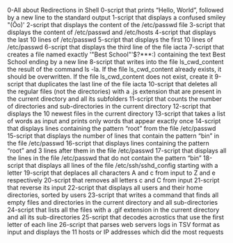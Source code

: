  0-All about Redirections in Shell 0-script that prints “Hello, World”, followed by a new line to the standard output
 1-script that displays a confused smiley "(Ôo)'
 2-script that displays the content of the /etc/passwd file
 3-script that displays the content of /etc/passwd and /etc/hosts
 4-script that displays the last 10 lines of /etc/passwd
 5-script that displays the first 10 lines of /etc/passwd
 6-script that displays the third line of the file iacta
 7-script that creates a file named exactly \'"Best School"'\$?***:) containing the text Best School ending by a new line  8-script that writes into the file ls_cwd_content the result of the command ls -la. If the file ls_cwd_content already exists, it should be overwritten. If the file ls_cwd_content does not exist, create it
 9-script that duplicates the last line of the file iacta
 10-script that deletes all the regular files (not the directories) with a .js extension that are present in the current directory and all its subfolders
 11-script that counts the number of directories and sub-directories in the current directory
 12-script that displays the 10 newest files in the current directory
 13-script that takes a list of words as input and prints only words that appear exactly once
 14-script that displays lines containing the pattern “root” from the file /etc/passwd
 15-script that displays the number of lines that contain the pattern “bin” in the file /etc/passwd
 16-script that displays lines containing the pattern “root” and 3 lines after them in the file /etc/passwd
 17-script that displays all the lines in the file /etc/passwd that do not contain the pattern “bin”
 18-script that displays all lines of the file /etc/ssh/sshd_config starting with a letter
 19-script that deplaces all characters A and c from input to Z and e respectively
 20-script that removes all letters c and C from input
 21-script that reverse its input
 22-script that displays all users and their home directories, sorted by users
 23-script that writes a command that finds all empty files and directories in the current directory and all sub-directories
 24-script that lists all the files with a .gif extension in the current directory and all its sub-directories
 25-script that decodes acrostics that use the first letter of each line
 26-script that parses web servers logs in TSV format as input and displays the 11 hosts or IP addresses which did the most requests
